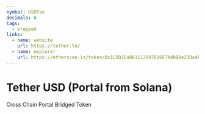 ```yaml
---
symbol: USDTso
decimals: 6
tags:
  - wrapped
links:
  - name: website
    url: https://tether.to/
  - name: explorer
    url: https://etherscan.io/token/0x1CDD2EaB61112697626F7b4bB0e23Da4FeBF7B7C
---
```


# Tether USD (Portal from Solana)

Cross Chain Portal Bridged Token

